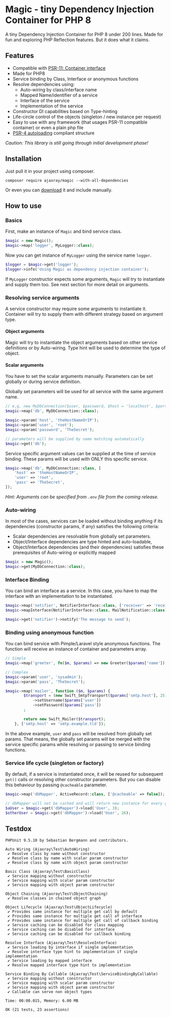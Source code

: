 Magic - tiny Dependency Injection Container for PHP 8
=========================

A tiny Dependency Injection Container for PHP 8 under 200 lines.
Made for fun and exploring PHP Reflection features. 
But it does what it claims. 

Features
--------

* Compatible with [PSR-11: Container interface](https://www.php-fig.org/psr/psr-11/)
* Made for PHP8
* Service binding by Class, Interface or anonymous functions
* Resolve dependencies using:
  - Auto-wiring by class/interface name
  - Mapped Name/identifier of a service
  - Interface of the service
  - Implementation of the service
* Constructor DI capabilities based on Type-hinting
* Life-circle control of the objects (singleton / new instance per request)
* Easy to use with any framework (that usages PSR-11 compatible container) or even a plain php file
* [PSR-4 autoloading](https://www.php-fig.org/psr/psr-4/) compliant structure

_Caution: This library is still going through initial development phase!_

## Installation

Just pull it in your project using composer.
```shell
composer require ajaxray/magic --with-all-dependencies
```
Or even you can [download](https://github.com/ajaxray/magic/archive/refs/heads/main.zip) it and include manually.  

## How to use

### Basics 

First, make an instance of `Magic` and bind service class.
```php
$magic = new Magic();
$magic->map('logger', MyLogger::class);
```

Now you can get instance of `MyLogger` using the service name `logger`.
```php
$logger = $magic->get('logger');
$logger->info('Using Magic as dependency injection container');
```
If `MyLogger` constructor expects some arguments, `Magic` will try to instantiate and supply them too. 
See next section for more detail on arguments.

### Resolving service arguments
A service constructor may require some arguments to instantiate it. 
Container will try to supply them with different strategy based on argument type. 

#### Object arguments
Magic will try to instantiate the object arguments based on other service definitions or by Auto-wiring. 
Type hint will be used to determine the type of object.   

#### Scalar arguments
You have to set the scalar arguments manually. 
Parameters can be set globally or during service definition.

Globally set parameters will be used for all service with the same argument name.
```php
// e,g, new MyDbConnection($user, $password, $host = 'localhost', $port = 3306);
$magic->map('db', MyDbConnection::class);

$magic->param('host', 'theHostNameOrIP');
$magic->param('user', 'root');
$magic->param('password', 'TheSecret');

// parameters will be supplied by name matching automatically
$magic->get('db');  
```

Service specific argument values can be supplied at the time of service binding. 
These params will be used with ONLY this specific service. 
```php
$magic->map('db', MyDbConnection::class, [
    'host' => 'theHostNameOrIP',
    'user' => 'root',
    'pass' => 'TheSecret',
]);
```

_Hint: Arguments can be specified from `.env` file from the coming release._ 

### Auto-wiring 

In most of the cases, services can be loaded without binding anything if its dependencies (constructor params, if any) 
satisfies the following criteria:
- Scalar dependencies are resolvable from globally set parameters.
- Object/Interface dependencies are type hinted and auto-loadable, 
- Object/Interface dependencies (and their dependencies) satisfies these prerequisites of Auto-wiring or explicitly mapped

```php
$magic = new Magic();
$magic->get(MyDbConnection::class);
```

### Interface Binding

You can bind an interface as a service. 
In this case, you have to map the interface with an implementation to be instantiated.
```php
$magic->map('notifier', NotifierInterface::class, ['receiver' => 'receiver@xyz.tld']);
$magic->mapInterface(NotifierInterface::class, MailNotification::class);

$magic->get('notifier')->notify('The message to send');
```

### Binding using anonymous function 
You can bind service with Pimple/Laravel style anonymous functions. 
The function will receive an instance of container and parameters array.
```php
// Simple
$magic->map('greeter', fn($m, $params) => new Greeter($params['name']), ['name' => 'ajaxray']);

// Complex
$magic->param('user', 'sysadmin');
$magic->param('pass', 'TheSecret');

$magic->map('mailer', function ($m, $params) {
        $transport = (new Swift_SmtpTransport($params['smtp.host'], 25))
            ->setUsername($params['user'])
            ->setPassword($params['pass'])
        ;

        return new Swift_Mailer($transport);        
    }, ['smtp.host' => 'smtp.example.tld']);
```
In the above example, `user` and `pass` will be resolved from globally set params. 
That means, the globally set params will be merged with the service specific params while resolving or passing to service binding functions.

### Service life cycle (singleton or factory)

By default, if a service is instantiated once, it will be reused for subsequent `get()` calls or resolving other constructor parameters.
But you can disable this behaviour by passing `@cacheable` parameter.
```php
$magic->map('dbMapper', ActiveRecord::class, ['@cacheable' => false]);

// dbMapper will not be cached and will return new instance for every get() call
$aUser = $magic->get('dbMapper')->load('User', 3);
$otherUser = $magic->get('dbMapper')->load('User', 26);
```

## Testdox
```text
PHPUnit 9.5.10 by Sebastian Bergmann and contributors.

Auto Wiring (Ajaxray\Test\AutoWiring)
 ✔ Resolve class by name without constructor
 ✔ Resolve class by name with scalar param constructor
 ✔ Resolve class by name with object param constructor

Basic Class (Ajaxray\Test\BasicClass)
 ✔ Service mapping without constructor
 ✔ Service mapping with scalar param constructor
 ✔ Service mapping with object param constructor

Object Chaining (Ajaxray\Test\ObjectChaining)
 ✔ Resolve classes in chained object graph

Object Lifecycle (Ajaxray\Test\ObjectLifecycle)
 ✔ Provides same instance for multiple get call by default
 ✔ Provides same instance for multiple get call of interface
 ✔ Provides same instance for multiple get call of callback binding
 ✔ Service caching can be disabled for class mapping
 ✔ Service caching can be disabled for interface
 ✔ Service caching can be disabled for callback binding

Resolve Interface (Ajaxray\Test\ResolveInterface)
 ✔ Service loading by interface if single implementation
 ✔ Resolve interface type hint to implementation if single implementation
 ✔ Service loading by mapped interface
 ✔ Resolve mapped interface type hint to implementation

Service Binding By Callable (Ajaxray\Test\ServiceBindingByCallable)
 ✔ Service mapping without constructor
 ✔ Service mapping with scalar param constructor
 ✔ Service mapping with object param constructor
 ✔ Callable can serve non object types

Time: 00:00.015, Memory: 6.00 MB

OK (21 tests, 23 assertions)
```